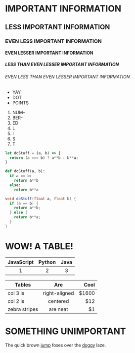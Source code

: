 # IMPORTANT INFORMATION  
## LESS IMPORTANT INFORMATION
### EVEN LESS IMPORTANT INFORMATION
#### EVEN LESSER IMPORTANT INFORMATION
##### LESS THAN EVEN LESSER IMPORTANT INFORMATION
###### EVEN LESS THAN EVEN LESSER IMPORTANT INFORMATION

- YAY
- DOT
- POINTS  

1. NUM-
2. BER-
3. ED
4. L
5. I
6. S
7. T

```javascript
let doStuff = (a, b) => {  
  return (a === b) ? a**b : b**a;  
}
```
```python
def doStuff(a, b):
  if a == b:
    return a**b
  else:
    return b**a
```
```java
void doStuff(float a, float b) {
  if (a == b) {
    return a**b;
  } else {
    return b**a;
  }
}
```

# WOW! A TABLE!
| JavaScript | Python | Java |
|:---:|:---:|:---:|
| 1 | 2 | 3 |

| Tables        | Are           | Cool  | 
| ------------- |:-------------:| -----:|
| col 3 is      | right-aligned | $1600 |
| col 2 is      | centered      |   $12 |
| zebra stripes | are neat      |    $1 |

# SOMETHING UNIMPORTANT
The quick brown [jump](/Game) foxes over the [doggy](/Testing) laze.
